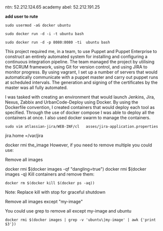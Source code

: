 ntn: 52.212.124.65
academy
abel: 52.212.191.25

<b> add user to rute </b>
	
	sudo usermod -aG docker ubuntu

	sudo docker run -d -i -t ubuntu bash

	sudo docker run -d -p 8080:8080 -ti  ubuntu bash


This project required me, in a team, to use Puppet and Puppet Enterprise to construct an entirely automated system for installing and configuring a continuous integration pipeline. The team managed the project by utilising the SCRUM framework, using Git for version control, and using JIRA to monitor progress. By using vagrant, I set up a number of servers that would automatically communicate with a puppet master and carry out puppet runs at scheduled intervals. The generation and signing of the certificates by the master was all fully automated. 

I was tasked with creating an environment that would launch Jenkins, Jira, Nexus, Zabbix and UrbanCode-Deploy using Docker. By using the Dockerfile convention, I created containers that would deploy each tool as specified. Through the use of docker compose I was able to deploy all the containers at once. I also used docker swarm to manage the containers. 

	sudo vim atlassian-jira/WEB-INF/cl   asses/jira-application.properties

jira.home =/var/jira 

docker rmi the_image
However, if you need to remove multiple you could use:

Remove all images

  docker rmi $(docker images -qf "dangling=true")
  docker rmi $(docker images -q)
Kill containers and remove them:

  	docker rm $(docker kill $(docker ps -aq))
Note: Replace kill with stop for graceful shutdown

Remove all images except "my-image"

You could use grep to remove all except my-image and ubuntu

  	docker rmi $(docker images | grep -v 'ubuntu\|my-image' | awk {'print $3'})
